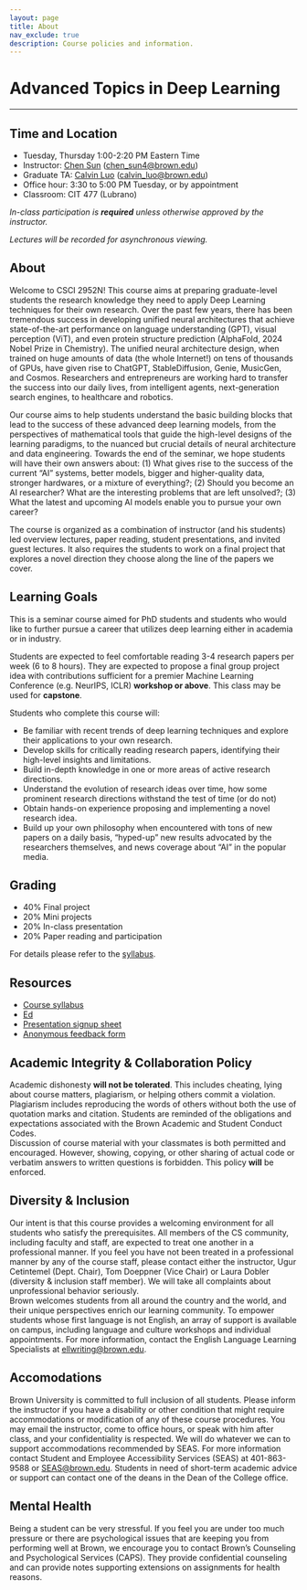 ```yaml
---
layout: page
title: About
nav_exclude: true
description: Course policies and information.
---
```


# Advanced Topics in Deep Learning

---

## Time and Location

- Tuesday, Thursday 1:00-2:20 PM Eastern Time
- Instructor: [Chen Sun](https://chensun.me) ([chen_sun4@brown.edu](mailto:chensun@brown.edu))
- Graduate TA: [Calvin Luo](https://calvinyluo.com/) ([calvin_luo@brown.edu](mailto:calvin_luo@brown.edu))
- Office hour: 3:30 to 5:00 PM Tuesday, or by appointment
- Classroom: CIT 477 (Lubrano)

_In-class participation is **required** unless otherwise approved by the instructor._  

_Lectures will be recorded for asynchronous viewing._

## About

Welcome to CSCI 2952N! This course aims at preparing graduate-level students the research knowledge they need to apply Deep Learning techniques for their own research. Over the past few years, there has been tremendous success in developing unified neural architectures that achieve state-of-the-art performance on language understanding (GPT), visual perception (ViT), and even protein structure prediction (AlphaFold, 2024 Nobel Prize in Chemistry). The unified neural architecture design, when trained on huge amounts of data (the whole Internet!) on tens of thousands of GPUs, have given rise to ChatGPT, StableDiffusion, Genie, MusicGen, and Cosmos. Researchers and entrepreneurs are working hard to transfer the success into our daily lives, from intelligent agents, next-generation search engines, to healthcare and robotics.

Our course aims to help students understand the basic building blocks that lead to the success of these advanced deep learning models, from the perspectives of mathematical tools that guide the high-level designs of the learning paradigms, to the nuanced but crucial details of neural architecture and data engineering. Towards the end of the seminar, we hope students will have their own answers about: (1) What gives rise to the success of the current “AI” systems, better models, bigger and higher-quality data, stronger hardwares, or a mixture of everything?; (2) Should you become an AI researcher? What are the interesting problems that are left unsolved?; (3) What the latest and upcoming AI models enable you to pursue your own career?

The course is organized as a combination of instructor (and his students) led overview lectures, paper reading, student presentations, and invited guest lectures. It also requires the students to work on a final project that explores a novel direction they choose along the line of the papers we cover.

## Learning Goals

This is a seminar course aimed for PhD students and students who would like to further pursue a career that utilizes deep learning either in academia or in industry.

Students are expected to feel comfortable reading 3-4 research papers per week (6 to 8 hours). They are expected to propose a final group project idea with contributions sufficient for a premier Machine Learning Conference (e.g. NeurIPS, ICLR) **workshop or above**.  This class may be used for **capstone**.

Students who complete this course will:

- Be familiar with recent trends of deep learning techniques and explore their applications to your own research.
- Develop skills for critically reading research papers, identifying their high-level insights and limitations.
- Build in-depth knowledge in one or more areas of active research directions.
- Understand the evolution of research ideas over time, how some prominent research directions withstand the test of time (or do not)
- Obtain hands-on experience proposing and implementing a novel research idea.
- Build up your own philosophy when encountered with tons of new papers on a daily basis, “hyped-up” new results advocated by the researchers themselves, and news coverage about “AI” in the popular media.

## Grading

- 40% Final project
- 20% Mini projects
- 20% In-class presentation
- 20% Paper reading and participation

For details please refer to the [syllabus](https://docs.google.com/document/d/1MTB64IsXM_euPPTux2_o-ZOLuZl-JamaU3D1KJJRGbI/edit?usp=sharing).


## Resources

- [Course syllabus](https://docs.google.com/document/d/1MTB64IsXM_euPPTux2_o-ZOLuZl-JamaU3D1KJJRGbI/edit?usp=sharing)
- [Ed](https://edstem.org/us/courses/74724/discussion)
- [Presentation signup sheet]()
- [Anonymous feedback form](https://forms.gle/2uQL85QrYG7M26Sy8)

## Academic Integrity & Collaboration Policy

Academic dishonesty **will not be tolerated**. This includes cheating, lying about course matters, plagiarism, or helping others commit a violation. Plagiarism includes reproducing the words of others without both the use of quotation marks and citation. Students are reminded of the obligations and expectations associated with the Brown Academic and Student Conduct Codes.  
Discussion of course material with your classmates is both permitted and encouraged. However, showing, copying, or other sharing of actual code or verbatim answers to written questions is forbidden. This policy **will** be enforced.

## Diversity & Inclusion

Our intent is that this course provides a welcoming environment for all students who satisfy the prerequisites. All members of the CS community, including faculty and staff, are expected to treat one another in a professional manner. If you feel you have not been treated in a professional manner by any of the course staff, please contact either the instructor, Ugur Cetintemel (Dept. Chair), Tom Doeppner (Vice Chair) or Laura Dobler (diversity & inclusion staff member). We will take all complaints about unprofessional behavior seriously.  
Brown welcomes students from all around the country and the world, and their unique perspectives enrich our learning community. To empower students whose first language is not English, an array of support is available on campus, including language and culture workshops and individual appointments. For more information, contact the English Language Learning Specialists at ellwriting@brown.edu.

## Accomodations

Brown University is committed to full inclusion of all students. Please inform the instructor if you have a disability or other condition that might require accommodations or modification of any of these course procedures. You may email the instructor, come to office hours, or speak with him after class, and your confidentiality is respected. We will do whatever we can to support accommodations recommended by SEAS. For more information contact Student and Employee Accessibility Services (SEAS) at 401-863-9588 or SEAS@brown.edu. Students in need of short-term academic advice or support can contact one of the deans in the Dean of the College office.


## Mental Health

Being a student can be very stressful. If you feel you are under too much pressure or there are psychological issues that are keeping you from performing well at Brown, we encourage you to contact Brown’s Counseling and Psychological Services (CAPS). They provide confidential counseling and can provide notes supporting extensions on assignments for health reasons.

